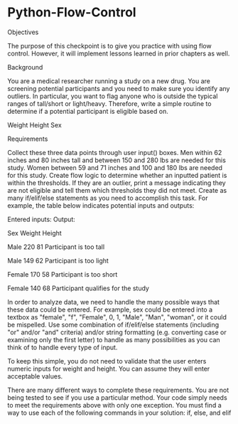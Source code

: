 # Python-Flow-Control

Objectives

The purpose of this checkpoint is to give you practice with using flow control. However, it will implement lessons learned in prior chapters as well.

Background

You are a medical researcher running a study on a new drug. You are screening potential participants and you need to make sure you identify any outliers. In particular, you want to flag anyone who is outside the typical ranges of tall/short or light/heavy. Therefore, write a simple routine to determine if a potential participant is eligible based on.

Weight Height Sex

Requirements

Collect these three data points through user input() boxes. Men within 62 inches and 80 inches tall and between 150 and 280 lbs are needed for this study. Women between 59 and 71 inches and 100 and 180 lbs are needed for this study. Create flow logic to determine whether an inputted patient is within the thresholds. If they are an outlier, print a message indicating they are not eligible and tell them which thresholds they did not meet. Create as many if/elif/else statements as you need to accomplish this task. For example, the table below indicates potential inputs and outputs:

Entered inputs:               Output:

Sex   Weight   Height

Male     220        81         Participant is too tall

Male     149        62         Participant is too light

Female 170        58        Participant is too short

Female 140        68        Participant qualifies for the study

In order to analyze data, we need to handle the many possible ways that these data could be entered. For example, sex could be entered into a textbox as "female", "f", "Female", 0, 1, "Male", "Man", "woman", or it could be mispelled. Use some combination of if/elif/else statements (including "or" and/or "and" criteria) and/or string formatting (e.g. converting case or examining only the first letter) to handle as many possibilities as you can think of to handle every type of input.

To keep this simple, you do not need to validate that the user enters numeric inputs for weight and height. You can assume they will enter acceptable values.

There are many different ways to complete these requirements. You are not being tested to see if you use a particular method. Your code simply needs to meet the requirements above with only one exception. You must find a way to use each of the following commands in your solution: if, else, and elif
